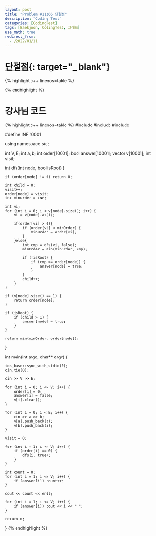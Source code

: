 ```yaml
---
layout: post
title: "Problem #11266 단절점"
description: "Coding Test"
categories: [CodingTest]
tags: [Baekjoon, CodingTest, 그래프]
use_math: true
redirect_from:
  - /2022/01/11
---
```


# [단절점](https://www.acmicpc.net/problem/11266){: target="_ blank"}

{% highlight c++ linenos=table %} 

{% endhighlight %}


# 강사님 코드

{% highlight c++ linenos=table %} 
#include <iostream>
#include <vector>
#include <algorithm>

#define INF 10001

using namespace std;

int V, E;
int a, b;
int order[10001];
bool answer[10001];
vector<int> v[10001];
int visit;

int dfs(int node, bool isRoot) {

    if (order[node] != 0) return 0;

    int child = 0;
    visit++;
    order[node] = visit;
    int minOrder = INF;

    int vi;
    for (int i = 0; i < v[node].size(); i++) {
        vi = v[node].at(i);

        if(order[vi] > 0){
            if (order[vi] < minOrder) {
                minOrder = order[vi];
            }
        }else{
            int cmp = dfs(vi, false);
            minOrder = min(minOrder, cmp);

            if (!isRoot) {
                if (cmp >= order[node]) {
                    answer[node] = true;
                }
            }
            child++;
        }
    }

    if (v[node].size() == 1) {
        return order[node];
    }

    if (isRoot) {
        if (child > 1) {
            answer[node] = true;
        }
    }

    return min(minOrder, order[node]);
}

int main(int argc, char** argv) {

    ios_base::sync_with_stdio(0);
    cin.tie(0);

    cin >> V >> E;

    for (int i = 0; i <= V; i++) {
        order[i] = 0;
        answer[i] = false;
        v[i].clear();
    }

    for (int i = 0; i < E; i++) {
        cin >> a >> b;
        v[a].push_back(b);
        v[b].push_back(a);
    }

    visit = 0;

    for (int i = 1; i <= V; i++) {
        if (order[i] == 0) {
            dfs(i, true);
        }
    }

    int count = 0;
    for (int i = 1; i <= V; i++) {
        if (answer[i]) count++;
    }

    cout << count << endl;

    for (int i = 1; i <= V; i++) {
        if (answer[i]) cout << i << " ";
    }

    return 0;
}
{% endhighlight %}
